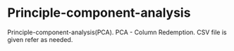 # Principle-component-analysis
Principle-component-analysis(PCA).
PCA - Column Redemption.
CSV file is given refer as needed.
